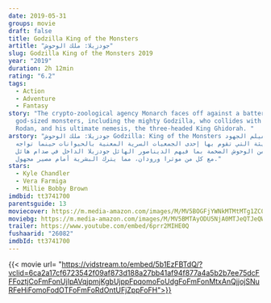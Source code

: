 ```yaml
---
date: 2019-05-31
groups: movie
draft: false
title: Godzilla King of the Monsters
artitle: "جودزيلا: ملك الوحوش"
slug: Godzilla King of the Monsters 2019
year: "2019"
duration: 2h 12min
rating: "6.2"
tags:
  - Action
  - Adventure
  - Fantasy
story: "The crypto-zoological agency Monarch faces off against a battery of
  god-sized monsters, including the mighty Godzilla, who collides with Mothra,
  Rodan, and his ultimate nemesis, the three-headed King Ghidorah. "
arstory: "جودزيلا: ملك الوحوش Godzilla: King of the Monsters يتابع الفيلم الجهود
  الحثيثة التي تقوم بها إحدى الجمعيات السرية المعنية بالحيوانات حينما تواجه
  مجموعة من الوحوش الضخمة بما فيهم الديناصور الهائل جودزيلا الداخل في صدام هائل
  مع كل من موثرا ورودان، مما يترك البشرية أمام مصير مجهول."
stars:
  - Kyle Chandler
  - Vera Farmiga
  - Millie Bobby Brown
imdbid: tt3741700
parentsguide: 13
moviecover: https://m.media-amazon.com/images/M/MV5BOGFjYWNkMTMtMTg1ZC00Y2I4LTg0ZTYtN2ZlMzI4MGQwNzg4XkEyXkFqcGdeQXVyMTkxNjUyNQ@@._V1_UX182_CR0,0,182,268_AL_.jpg
moviebg: https://m.media-amazon.com/images/M/MV5BMTAyODU5NjA0MTJeQTJeQWpwZ15BbWU4MDA2OTM2OTUz._V1_SX1777_CR0,0,1777,803_AL_.jpg
trailer: https://www.youtube.com/embed/6prr2MIHE0Q
fushaarid: "26082"
imdbId: tt3741700
---
```


{{< movie url= "https://vidstream.to/embed/5b1EzFBTdQ/?vclid=6ca2a17cf6723542f09af873d188a27bb41af94f877a4a5b2b7ee75dcFFFoztjCoFmFonUjIpAVqjpmjKgbUjppFpqomoFoUdgFoFmFonMtxAnQjjojSNuRFeHiFomoFodOTFoFmFoRdOntUFjZppFoFH">}}

